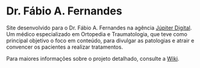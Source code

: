 # Dr. Fábio A. Fernandes
Site desenvolvido para o Dr. Fábio A. Fernandes na agência [Júpiter Digital](http://www.jupiterdigital.com.br). Um médico especializado em Ortopedia e Traumatologia, que teve como principal objetivo o foco em conteúdo, para divulgar as patologias e atrair e convencer os pacientes a realizar tratamentos.

Para maiores informações sobre o projeto detalhado, consulte a [Wiki](https://github.com/gustavofersilva/drfabioafernandes/wiki).